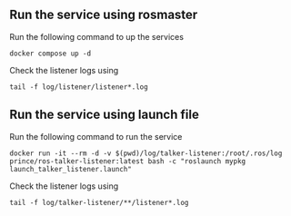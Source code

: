 ## Run the service using rosmaster
Run the following command to up the services

`docker compose up -d`

Check the listener logs using 

`tail -f log/listener/listener*.log`

## Run the service using launch file
Run the following command to run the service

`docker run -it --rm -d -v $(pwd)/log/talker-listener:/root/.ros/log prince/ros-talker-listener:latest bash -c "roslaunch mypkg launch_talker_listener.launch"
`

Check the listener logs using 

`tail -f log/talker-listener/**/listener*.log`
